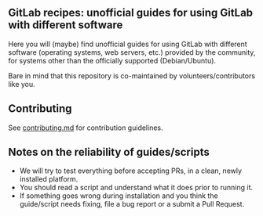 ## GitLab recipes: unofficial guides for using GitLab with different software

Here you will (maybe) find unofficial guides for using GitLab with different software (operating systems, web servers, etc.)
provided by the community, for systems other than the officially supported (Debian/Ubuntu).

Bare in mind that this repository is co-maintained by volunteers/contributors like you.

## Contributing

See [contributing.md](CONTRIBUTING.md) for contribution guidelines.

## Notes on the reliability of guides/scripts

* We will try to test everything before accepting PRs, in a clean, newly installed platform.
* You should read a script and understand what it does prior to running it.
* If something goes wrong during installation and you think the guide/script needs fixing, file a bug report or a submit a Pull Request.
